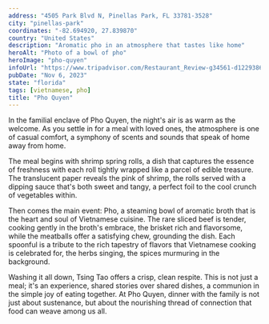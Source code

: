 ```yaml
---
address: "4505 Park Blvd N, Pinellas Park, FL 33781-3528"
city: "pinellas-park"
coordinates: "-82.694920, 27.839870"
country: "United States"
description: "Aromatic pho in an atmosphere that tastes like home"
heroAlt: "Photo of a bowl of pho"
heroImage: "pho-quyen"
infoUrl: "https://www.tripadvisor.com/Restaurant_Review-g34561-d1229386-Reviews-Pho_Quyen-Pinellas_Park_Florida.html"
pubDate: "Nov 6, 2023"
state: "florida"
tags: [vietnamese, pho]
title: "Pho Quyen"
---
```


In the familial enclave of Pho Quyen, the night's air is as warm as the welcome. As you settle in for a meal with loved ones, the atmosphere is one of casual comfort, a symphony of scents and sounds that speak of home away from home.

The meal begins with shrimp spring rolls, a dish that captures the essence of freshness with each roll tightly wrapped like a parcel of edible treasure. The translucent paper reveals the pink of shrimp, the rolls served with a dipping sauce that's both sweet and tangy, a perfect foil to the cool crunch of vegetables within.

Then comes the main event: Pho, a steaming bowl of aromatic broth that is the heart and soul of Vietnamese cuisine. The rare sliced beef is tender, cooking gently in the broth's embrace, the brisket rich and flavorsome, while the meatballs offer a satisfying chew, grounding the dish. Each spoonful is a tribute to the rich tapestry of flavors that Vietnamese cooking is celebrated for, the herbs singing, the spices murmuring in the background.

Washing it all down, Tsing Tao offers a crisp, clean respite. This is not just a meal; it's an experience, shared stories over shared dishes, a communion in the simple joy of eating together. At Pho Quyen, dinner with the family is not just about sustenance, but about the nourishing thread of connection that food can weave among us all.
